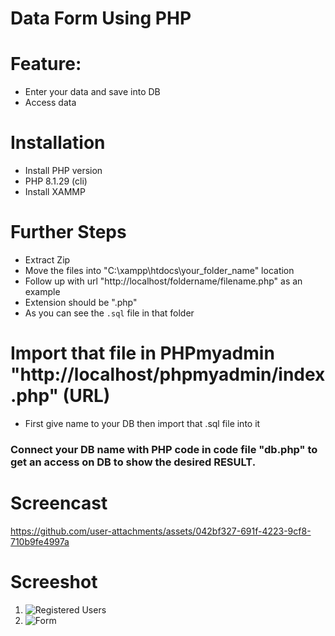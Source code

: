 # Data Form Using PHP

# Feature:
- Enter your data and save into DB
- Access data

# Installation
- Install PHP version 
- PHP 8.1.29 (cli)
- Install XAMMP

# Further Steps
- Extract Zip
- Move the files into "C:\xampp\htdocs\your_folder_name" location
- Follow up with url "http://localhost/foldername/filename.php" as an example
- Extension should be ".php"
- As you can see the `.sql` file in that folder

# Import that file in PHPmyadmin "http://localhost/phpmyadmin/index.php" (URL)
- First give name to your DB then import that .sql file into it

### Connect your DB name with PHP code in code file "db.php" to get an access on DB to show the desired RESULT.


# Screencast
https://github.com/user-attachments/assets/042bf327-691f-4223-9cf8-710b9fe4997a

# Screeshot

1. ![Registered Users](https://github.com/user-attachments/assets/f8c91ada-a4c3-4dcd-98bd-015fe0da5d0a)
2. ![Form](https://github.com/user-attachments/assets/88dacd42-0911-46f4-b1c4-3dbed16f8db7)
